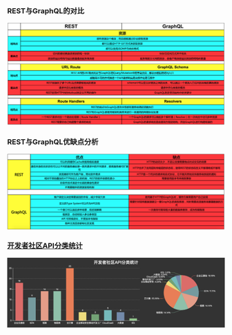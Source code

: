 ### REST与GraphQL的对比

![REST与GraphQL的对比](./REST_vs_GraphQL1.png)

### REST与GraphQL优缺点分析

![REST与GraphQL的优缺点](./REST_vs_GraphQL.png)

### [开发者社区API分类统计](http://opvpyjlsy.bkt.clouddn.com/charts.html)

![开发者社区API分类统计](./charts.png)